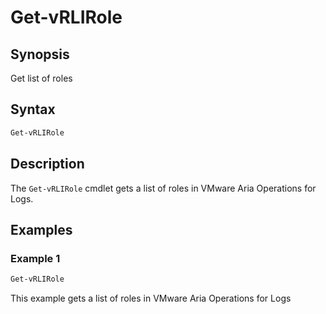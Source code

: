 # Get-vRLIRole

## Synopsis

Get list of roles

## Syntax

```powershell
Get-vRLIRole
```

## Description

The `Get-vRLIRole` cmdlet gets a list of roles in VMware Aria Operations for Logs.

## Examples

### Example 1

```powershell
Get-vRLIRole
```

This example gets a list of roles in VMware Aria Operations for Logs
